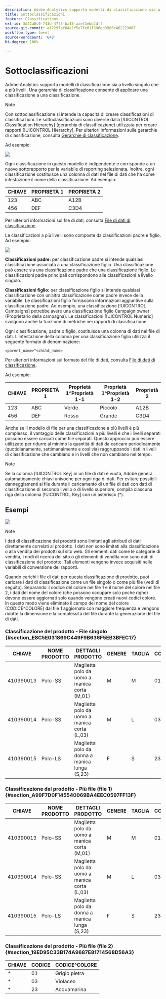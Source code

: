 ```yaml
---
description: Adobe Analytics supporta modelli di classificazione sia a livello singolo che a più livelli. Una gerarchia di classificazione consente di applicare una classificazione a una classificazione.
title: Sottoclassificazioni
feature: Classifications
exl-id: 3d22a8c0-743d-47f3-ba15-aaef1ebd4dff
source-git-commit: a17297af84e1f5e7fe61f886eb3906c462229087
workflow-type: tm+mt
source-wordcount: '648'
ht-degree: 100%

---
```


# Sottoclassificazioni

Adobe Analytics supporta modelli di classificazione sia a livello singolo che a più livelli. Una gerarchia di classificazione consente di applicare una classificazione a una classificazione.

>[!NOTE]
>
>Con sottoclassificazione si intende la capacità di creare classificazioni di classificazioni. Le sottoclassificazioni sono diverse dalla [!UICONTROL Classification Hierarchy] (gerarchia di classificazione) utilizzata per creare rapporti [!UICONTROL Hierarchy]. Per ulteriori informazioni sulle gerarchie di classificazione, consulta [Gerarchie di classificazione](/help/admin/admin/c-manage-report-suites/c-edit-report-suites/conversion-var-admin/classification-hierarchies.md).

Ad esempio:

![](assets/single-level-popup-C.png)

Ogni classificazione in questo modello è indipendente e corrisponde a un nuovo sottorapporto per la variabile di reporting selezionata. Inoltre, ogni classificazione costituisce una colonna di dati nel file di dati che ha come intestazione il nome della classificazione. Ad esempio:

| CHIAVE | PROPRIETÀ 1 | PROPRIETÀ 2 |
|---|---|---|
| 123 | ABC | A12B |
| 456 | DEF | C3D4 |

Per ulteriori informazioni sul file di dati, consulta [File di dati di classificazione](/help/components/classifications/importer/c-saint-data-files.md).

Le classificazioni a più livelli sono composte da classificazioni padre e figlio. Ad esempio:

![](assets/Multi-Level-Class-popup.png)

**Classificazioni padre:** per classificazione padre si intende qualsiasi classificazione associata a una classificazione figlio. Una classificazione può essere sia una classificazione padre che una classificazione figlio. Le classificazioni padre principali corrispondono alle classificazioni a livello singolo.

**Classificazioni figlio:** per classificazione figlio si intende qualsiasi classificazione con un’altra classificazione come padre invece della variabile. Le classificazioni figlio forniscono informazioni aggiuntive sulla classificazione padre. Ad esempio, una classificazione [!UICONTROL Campaigns] potrebbe avere una classificazione figlio Campaign owner (Proprietario della campagna). Le classificazioni [!UICONTROL Numeric] svolgono anche la funzione di metriche nei rapporti di classificazione.

Ogni classificazione, padre o figlio, costituisce una colonna di dati nel file di dati. L’intestazione della colonna per una classificazione figlio utilizza il seguente formato di denominazione:

`<parent_name>^<child_name>`

Per ulteriori informazioni sul formato del file di dati, consulta [File di dati di classificazione](/help/components/classifications/importer/c-saint-data-files.md).

Ad esempio:

| CHIAVE | PROPRIETÀ 1 | Proprietà 1^Proprietà 1-1 | Proprietà 1^Proprietà 1-2 | Proprietà 2 |
|---|---|---|---|---|
| 123 | ABC | Verde | Piccolo | A12B |
| 456 | DEF | Rosso | Grande | C3D4 |

Anche se il modello di file per una classificazione a più livelli è più complesso, il vantaggio delle classificazioni a più livelli è che i livelli separati possono essere caricati come file separati. Questo approccio può essere utilizzato per ridurre al minimo la quantità di dati da caricare periodicamente (quotidianamente, settimanalmente e così via) raggruppando i dati in livelli di classificazione che cambiano e in livelli che non cambiano nel tempo.

>[!NOTE]
>
>Se la colonna [!UICONTROL Key] in un file di dati è vuota, Adobe genera automaticamente chiavi univoche per ogni riga di dati. Per evitare possibili danneggiamenti al file durante il caricamento di un file di dati con dati di classificazione di secondo livello o di livello superiore, compila ciascuna riga della colonna [!UICONTROL Key] con un asterisco (*).

## Esempi

![](/help/admin/admin/c-manage-report-suites/c-edit-report-suites/realtime/assets/classifications.png)

>[!NOTE]
>
>I dati di classificazione dei prodotti sono limitati agli attributi di dati direttamente correlati al prodotto. I dati non sono limitati alla classificazione o alla vendita dei prodotti sul sito web. Gli elementi dati come le categorie di vendita, i nodi di ricerca del sito o gli elementi di vendita non sono dati di classificazione del prodotto. Tali elementi vengono invece acquisiti nelle variabili di conversione dei rapporti.

Quando carichi i file di dati per questa classificazione di prodotto, puoi caricare i dati di classificazione come un file singolo o come più file (vedi di seguito). Separando il codice del colore nel file 1 e il nome del colore nel file 2, i dati del nome del colore (che possono occupare solo poche righe) devono essere aggiornati solo quando vengono creati nuovi codici colore. In questo modo viene eliminato il campo del nome del colore (CODICE^COLORE) dal file 1 aggiornato con maggiore frequenza e vengono ridotte la dimensione e la complessità del file durante la generazione del file di dati.

### Classificazione del prodotto - File singolo {#section_E8C5E031869C449F9B636F5EB3BFEC17}

| CHIAVE | NOME PRODOTTO | DETTAGLI PRODOTTO | GENERE | TAGLIA | CODICE | CODICE^COLORE |
|---|---|---|---|---|---|---|
| 410390013 | Polo-SS | Maglietta polo da uomo a manica corta (M,01) | M | M | 01 | Grigio pietra |
| 410390014 | Polo-SS | Maglietta polo da uomo a manica corta (L,03) | M | L | 03 | Violaceo |
| 410390015 | Polo-LS | Maglietta polo da donna a manica lunga (S,23) | F | S | 23 | Acquamarina |

### Classificazione del prodotto - Più file (file 1) {#section_A99F7D0F145540069BA4EEC0597FF13F}

| CHIAVE | NOME PRODOTTO | DETTAGLI PRODOTTO | GENERE | TAGLIA | CODICE |
|---|---|---|---|---|---|
| 410390013 | Polo-SS | Maglietta polo da uomo a manica corta (M,01) | M | M | 01 |
| 410390014 | Polo-SS | Maglietta polo da uomo a manica corta (L,03) | M | L | 03 |
| 410390015 | Polo-LS | Maglietta polo da donna a manica lunga (S,23) | F | S | 23 |

### Classificazione del prodotto - Più file (file 2) {#section_19ED95C33B174A9687E81714568D56A3}

| CHIAVE | CODICE | CODICE^COLORE |
|---|---|---|
| &#42; | 01 | Grigio pietra |
| &#42; | 03 | Violaceo |
| &#42; | 23 | Acquamarina |
